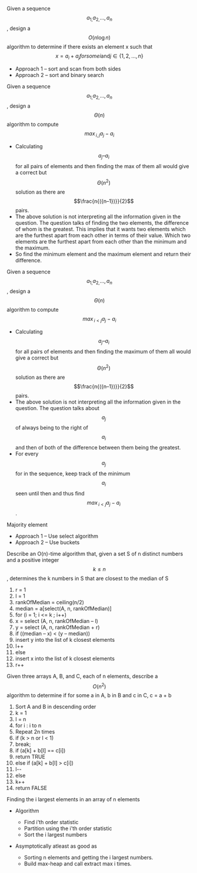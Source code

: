 Given a sequence $$a_{1,}a_{2,}\ldots,a_{n}$$, design a
$$O{({n\log n})}$$ algorithm to determine if there exists an element x
such that
$${x = {a_{i} + a_{j}}}\mathit{for}\mathit{some}i\text{and}{j \in \{}1,2,\ldots,n\}$$

- Approach 1 – sort and scan from both sides
- Approach 2 – sort and binary search

Given a sequence $$a_{1,}a_{2,}\ldots,a_{n}$$, design a $$\Theta{(n)}$$
algorithm to compute$$\mathit{\max}_{i,j}{a_{j} - a_{i}}$$

- Calculating$$a_{j}–a_{i}$$for all pairs of elements and then finding
  the max of them all would give a correct
  but$$\Theta{(n^{2})}$$solution as there
  are$$\frac{n{({n–1})}}{2}$$pairs.
- The above solution is not interpreting all the information given in
  the question. The question talks of finding the two elements, the
  difference of whom is the greatest. This implies that it wants two
  elements which are the furthest apart from each other in terms of
  their value. Which two elements are the furthest apart from each other
  than the minimum and the maximum.
- So find the minimum element and the maximum element and return their
  difference.

Given a sequence$$a_{1,}a_{2,}\ldots,a_{n}$$, design a $$\Theta{(n)}$$
algorithm to compute$$\mathit{\max}_{i < j}{a_{j} - a_{i}}$$

- Calculating$$a_{j}–a_{i}$$for all pairs of elements and then finding
  the maximum of them all would give a correct
  but$$\Theta{(n^{2})}$$solution as there
  are$$\frac{n{({n–1})}}{2}$$pairs.
- The above solution is not interpreting all the information given in
  the question. The question talks about$$a_{j}$$of always being to the
  right of$$a_{i}$$and then of both of the difference between them being
  the greatest.
- For every$$a_{j}$$for in the sequence, keep track of the
  minimum$$a_{i}$$seen until then and thus find
  $$\mathit{\max}_{i < j}{a_{j} - a_{i}}$$.

Majority element

- Approach 1 – Use select algorithm
- Approach 2 – Use buckets

Describe an O(n)-time algorithm that, given a set S of n distinct
numbers and a positive integer$$k \leq n$$, determines the k numbers in
S that are closest to the median of S

1.  r = 1
2.  l = 1
3.  rankOfMedian = ceiling(n/2)
4.  median = a\[select(A, n, rankOfMedian)\]
5.  for (i = 1; i \<= k ; i++)
6.   x = select (A, n, rankOfMedian – l)
7.   y = select (A, n, rankOfMedian + r)
8.   if ((median – x) \< (y – median))
9.   insert y into the list of k closest elements
10.  l++
11.  else
12.  insert x into the list of k closest elements
13.  r++

Given three arrays A, B, and C, each of n elements, describe
a$$O{(n^{2})}$$algorithm to determine if for some a in A, b in B and c
in C, c = a + b

1.  Sort A and B in descending order
2.  k = 1
3.  l = n
4.  for i : i to n
5.   Repeat 2n times
6.   if (k \> n or l \< 1)
7.   break;
8.   if (a\[k\] + b\[l\] == c\[i\])
9.   return TRUE
10.  else if (a\[k\] + b\[l\] \> c\[i\])
11.  l--
12.  else
13.  k++
14. return FALSE

Finding the i largest elements in an array of n elements

- Algorithm

  - Find i'th order statistic
  - Partition using the i'th order statistic
  - Sort the i largest numbers

- Asymptotically atleast as good as

  - Sorting n elements and getting the i largest numbers.
  - Build max-heap and call extract max i times.
